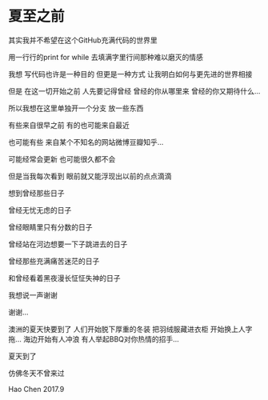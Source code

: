 # 夏至之前


其实我并不希望在这个GitHub充满代码的世界里

用一行行的print for while
去填满字里行间那种难以磨灭的情感

我想 写代码也许是一种目的 但更是一种方式
让我明白如何与更先进的世界相接

但是 在这一切开始之前 人先要记得曾经
曾经的你从哪里来
曾经的你又期待什么...

所以我想在这里单独开一个分支
放一些东西

有些来自很早之前
有的也可能来自最近

也可能有些 来自某个不知名的网站微博豆瓣知乎...

可能经常会更新 
也可能很久都不会

但是当我每次看到 眼前就又能浮现出以前的点点滴滴

想到曾经那些日子

曾经无忧无虑的日子

曾经眼睛里只有分数的日子

曾经站在河边想要一下子跳进去的日子

曾经那些充满痛苦迷茫的日子

和曾经看着黑夜漫长怔怔失神的日子


我想说一声谢谢 

谢谢...



澳洲的夏天快要到了 
人们开始脱下厚重的冬装
把羽绒服藏进衣柜
开始换上人字拖...
海边开始有人冲浪
有人举起BBQ对你热情的招手...

夏天到了

仿佛冬天不曾来过

Hao Chen
2017.9
